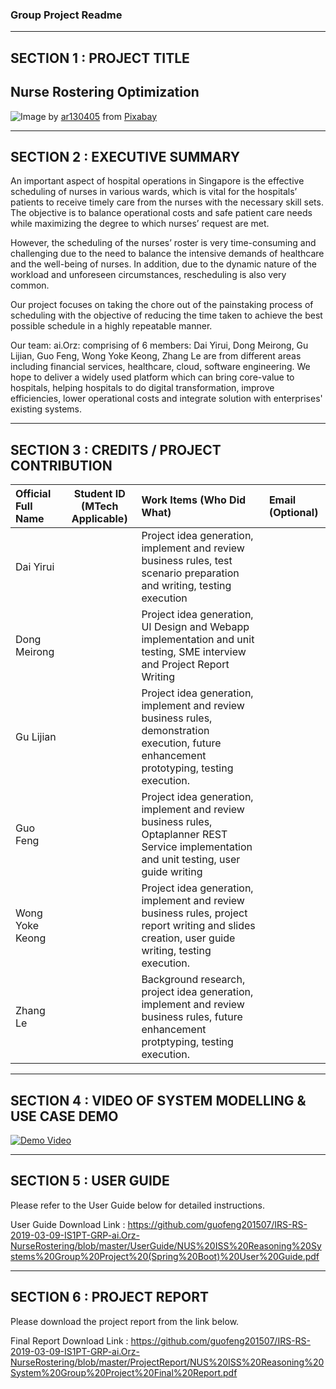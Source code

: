 ﻿### Group Project Readme

---

## SECTION 1 : PROJECT TITLE
## Nurse Rostering Optimization

<img src="https://github.com/guofeng201507/IRS-RS-2019-03-09-IS1PT-GRP-ai.Orz-NurseRostering/blob/master/readme_image.jpg"
     style="float: left; margin-right: 0px;" />
  
Image by <a href="https://pixabay.com/users/ar130405-423602/?utm_source=link-attribution&amp;utm_medium=referral&amp;utm_campaign=image&amp;utm_content=2082630">ar130405</a> from <a href="https://pixabay.com/?utm_source=link-attribution&amp;utm_medium=referral&amp;utm_campaign=image&amp;utm_content=2082630">Pixabay</a>
  
---
## SECTION 2 : EXECUTIVE SUMMARY
An important aspect of hospital operations in Singapore is the effective scheduling of nurses in various wards, which is vital for the hospitals’ patients to receive timely care from the nurses with the necessary skill sets. The objective is to balance operational costs and safe patient care needs while maximizing the degree to which nurses’ request are met.

However, the scheduling of the nurses’ roster is very time-consuming and challenging due to the need to balance the intensive demands of healthcare and the well-being of nurses. In addition, due to the dynamic nature of the workload and unforeseen circumstances, rescheduling is also very common.

Our project focuses on taking the chore out of the painstaking process of scheduling with the objective of reducing the time taken to achieve the best possible schedule in a highly repeatable manner.


Our team: ai.Orz: comprising of 6 members: Dai Yirui, Dong Meirong, Gu Lijian, Guo Feng, Wong Yoke Keong, Zhang Le are from different areas including financial services, healthcare, cloud, software engineering. We hope to deliver a widely used platform which can bring core-value to hospitals, helping hospitals to do digital transformation, improve efficiencies, lower operational costs and integrate solution with enterprises' existing systems.


---
## SECTION 3 : CREDITS / PROJECT CONTRIBUTION

| Official Full Name  | Student ID (MTech Applicable)  | Work Items (Who Did What) | Email (Optional) |
| :------------ |:---------------:| :-----| :-----|
| Dai Yirui			|  | Project idea generation, implement and review business rules, test scenario preparation and writing, testing execution | |
| Dong Meirong		|  | Project idea generation, UI Design and Webapp implementation and unit testing, SME interview and Project Report Writing |  |
| Gu Lijian			|  | Project idea generation, implement and review business rules, demonstration execution, future enhancement prototyping, testing execution. |  |
| Guo Feng			|  | Project idea generation, implement and review business rules, Optaplanner REST Service implementation and unit testing, user guide writing|  |
| Wong Yoke Keong	| | Project idea generation, implement and review business rules, project report writing and slides creation, user guide writing, testing execution. | |
| Zhang Le 			|  | Background research, project idea generation, implement and review business rules, future enhancement protptyping, testing execution. |  |

---
## SECTION 4 : VIDEO OF SYSTEM MODELLING & USE CASE DEMO

[![Demo Video](https://img.youtube.com/vi/mshz5WYBkkw/maxresdefault.jpg)](https://youtu.be/mshz5WYBkkw)

---
## SECTION 5 : USER GUIDE

Please refer to the User Guide below for detailed instructions.

User Guide Download Link : <https://github.com/guofeng201507/IRS-RS-2019-03-09-IS1PT-GRP-ai.Orz-NurseRostering/blob/master/UserGuide/NUS%20ISS%20Reasoning%20Systems%20Group%20Project%20(Spring%20Boot)%20User%20Guide.pdf>

---
## SECTION 6 : PROJECT REPORT

Please download the project report from the link below.

Final Report Download Link : <https://github.com/guofeng201507/IRS-RS-2019-03-09-IS1PT-GRP-ai.Orz-NurseRostering/blob/master/ProjectReport/NUS%20ISS%20Reasoning%20System%20Group%20Project%20Final%20Report.pdf>

